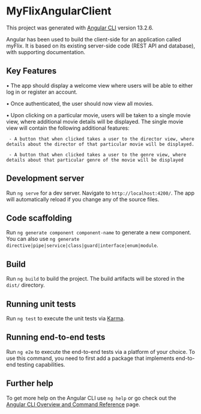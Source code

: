 # MyFlixAngularClient

This project was generated with [Angular CLI](https://github.com/angular/angular-cli) version 13.2.6.

Angular has been used to build the client-side for an application called myFlix. It is based on its existing server-side code (REST API and database), with supporting documentation.

## Key Features 

• The app should display a welcome view where users will be able to either log in or register an account.

• Once authenticated, the user should now view all movies.

• Upon clicking on a particular movie, users will be taken to a single movie view, where additional movie details will be displayed. The single movie view will contain the following additional features:

     - A button that when clicked takes a user to the director view, where details about the director of that particular movie will be displayed.

     - A button that when clicked takes a user to the genre view, where details about that particular genre of the movie will be displayed

## Development server

Run `ng serve` for a dev server. Navigate to `http://localhost:4200/`. The app will automatically reload if you change any of the source files.

## Code scaffolding

Run `ng generate component component-name` to generate a new component. You can also use `ng generate directive|pipe|service|class|guard|interface|enum|module`.

## Build

Run `ng build` to build the project. The build artifacts will be stored in the `dist/` directory.

## Running unit tests

Run `ng test` to execute the unit tests via [Karma](https://karma-runner.github.io).

## Running end-to-end tests

Run `ng e2e` to execute the end-to-end tests via a platform of your choice. To use this command, you need to first add a package that implements end-to-end testing capabilities.

## Further help

To get more help on the Angular CLI use `ng help` or go check out the [Angular CLI Overview and Command Reference](https://angular.io/cli) page.
